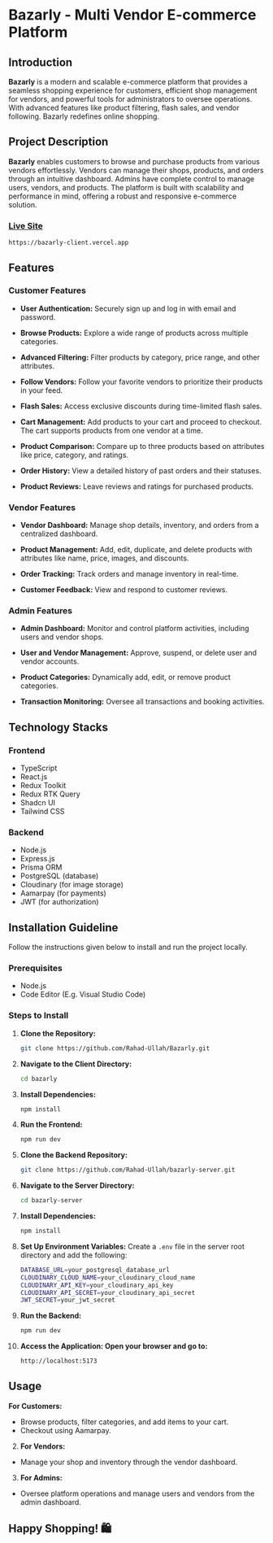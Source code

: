 # Bazarly - Multi Vendor E-commerce Platform

## Introduction

**Bazarly** is a modern and scalable e-commerce platform that provides a seamless shopping experience for customers, efficient shop management for vendors, and powerful tools for administrators to oversee operations. With advanced features like product filtering, flash sales, and vendor following. Bazarly redefines online shopping.

## Project Description

**Bazarly** enables customers to browse and purchase products from various vendors effortlessly. Vendors can manage their shops, products, and orders through an intuitive dashboard. Admins have complete control to manage users, vendors, and products. The platform is built with scalability and performance in mind, offering a robust and responsive e-commerce solution.

### [Live Site](https://bazarly-client.vercel.app)

```base
https://bazarly-client.vercel.app
```

## Features

### Customer Features

- **User Authentication:**
  Securely sign up and log in with email and password.

- **Browse Products:** Explore a wide range of products across    multiple categories.

- **Advanced Filtering:** Filter products by category, price range, and other attributes.

- **Follow Vendors:** Follow your favorite vendors to prioritize their products in your feed.

- **Flash Sales:** Access exclusive discounts during time-limited flash sales.

- **Cart Management:** Add products to your cart and proceed to checkout. The cart supports products from one vendor at a time.

- **Product Comparison:** Compare up to three products based on attributes like price, category, and ratings.

- **Order History:** View a detailed history of past orders and their statuses.

- **Product Reviews:** Leave reviews and ratings for purchased products.

### Vendor Features

- **Vendor Dashboard:** Manage shop details, inventory, and orders from a centralized dashboard.

- **Product Management:** Add, edit, duplicate, and delete products with attributes like name, price, images, and discounts.

- **Order Tracking:** Track orders and manage inventory in real-time.

- **Customer Feedback:** View and respond to customer reviews.

### Admin Features

- **Admin Dashboard:** Monitor and control platform activities, including users and vendor shops.

- **User and Vendor Management:** Approve, suspend, or delete user and vendor accounts.

- **Product Categories:** Dynamically add, edit, or remove product categories.

- **Transaction Monitoring:** Oversee all transactions and booking activities.


## Technology Stacks

### Frontend

- TypeScript
- React.js
- Redux Toolkit
- Redux RTK Query
- Shadcn UI
- Tailwind CSS

### Backend

- Node.js
- Express.js
- Prisma ORM
- PostgreSQL (database)
- Cloudinary (for image storage)
- Aamarpay (for payments)
- JWT (for authorization)

## Installation Guideline

Follow the instructions given below to install and run the project locally.

### Prerequisites

- Node.js
- Code Editor (E.g. Visual Studio Code)

### Steps to Install

1. **Clone the Repository:**

   ```bash
   git clone https://github.com/Rahad-Ullah/Bazarly.git
   ```

2. **Navigate to the Client Directory:**
    ```bash
    cd bazarly
    ```
   
3. **Install Dependencies:**

   ```bash
   npm install
   ```

4. **Run the Frontend:**

   ```bash
   npm run dev
   ```
5. **Clone the Backend Repository:**
  
    ```bash
    git clone https://github.com/Rahad-Ullah/bazarly-server.git
    ```
6. **Navigate to the Server Directory:**

    ```bash
    cd bazarly-server
    ```
7. **Install Dependencies:**

    ```bash
    npm install
    ```

8. **Set Up Environment Variables:** Create a `.env` file in the server root directory and add the following:

    ```bash
    DATABASE_URL=your_postgresql_database_url
    CLOUDINARY_CLOUD_NAME=your_cloudinary_cloud_name
    CLOUDINARY_API_KEY=your_cloudinary_api_key
    CLOUDINARY_API_SECRET=your_cloudinary_api_secret
    JWT_SECRET=your_jwt_secret
    ```

9. **Run the Backend:**

    ```bash
    npm run dev
    ```

10. **Access the Application: Open your browser and go to:**

    ```bash
    http://localhost:5173
    ```

## Usage

 **For Customers:**
  - Browse products, filter categories, and add items to your cart.
  - Checkout using Aamarpay.

2. **For Vendors:**
  - Manage your shop and inventory through the vendor dashboard.

3. **For Admins:**
  - Oversee platform operations and manage users and vendors from the admin dashboard.

## Happy Shopping! 🛍️